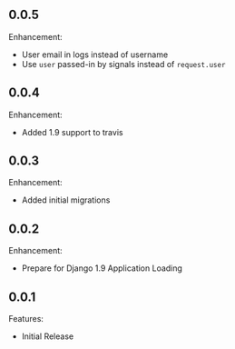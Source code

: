 ## 0.0.5

Enhancement:

  - User email in logs instead of username
  - Use `user` passed-in by signals instead of `request.user`


## 0.0.4

Enhancement:

  - Added 1.9 support to travis


## 0.0.3

Enhancement:

  - Added initial migrations


## 0.0.2

Enhancement:

  - Prepare for Django 1.9 Application Loading


## 0.0.1

Features:

  - Initial Release

